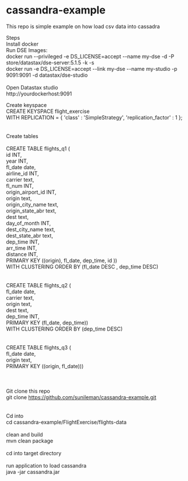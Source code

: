 # cassandra-example

This repo is simple example on how load csv data into cassadra

Steps<br>
Install docker<br>
Run DSE Images:<br>
docker run --privileged -e DS_LICENSE=accept --name my-dse -d -P store/datastax/dse-server:5.1.5 -k -s<br>
docker run -e DS_LICENSE=accept --link my-dse --name my-studio -p 9091:9091 -d datastax/dse-studio<br>
<br>
Open Datastax studio<br>
http://yourdockerhost:9091<br>

Create keyspace<br>
CREATE KEYSPACE flight_exercise<br>
  WITH REPLICATION = { 'class' : 'SimpleStrategy', 'replication_factor' : 1 };<br>
<br>
<br>
 Create tables
<br>
<br>
  CREATE TABLE flights_q1 (<br>
  id INT,<br>
  year INT,<br>
  fl_date date,<br>
  airline_id INT,<br>
  carrier text,<br>
  fl_num INT,<br>
  origin_airport_id INT,<br>
  origin text,<br>
  origin_city_name text,<br>
  origin_state_abr text,<br>
  dest text,<br>
  day_of_month INT,<br>
  dest_city_name text,<br>
  dest_state_abr text,<br>
  dep_time INT,<br>
  arr_time INT,<br>
  distance INT,<br>
  PRIMARY KEY ((origin), fl_date, dep_time, id ))<br>
  WITH CLUSTERING ORDER BY (fl_date DESC , dep_time DESC)<br>
<br>
<br>
CREATE TABLE flights_q2 (<br>
  fl_date date,<br>
  carrier text,<br>
  origin text,<br>
  dest text,<br>
  dep_time INT,<br>
  PRIMARY KEY (fl_date, dep_time))<br>
  WITH CLUSTERING ORDER BY (dep_time DESC)<br>
<br>
<br>
CREATE TABLE flights_q3 (<br>
fl_date date,<br>
origin text,<br>
PRIMARY KEY ((origin, fl_date)))<br>
<br>
<br>
<br>
Git clone this repo<br>
git clone https://github.com/sunileman/cassandra-example.git<br>
<br>
<br>
Cd into<br>
cd cassandra-example/FlightExercise/flights-data<br>
<br>
clean and build<br>
mvn clean package<br>
<br>
cd into target directory<br>
<br>
run application to load cassandra<br>
java -jar cassandra.jar <yourHostIp> <CassandraPort><br>





